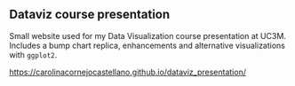 ## Dataviz course presentation

Small website used for my Data Visualization course presentation at UC3M. Includes a bump chart replica, enhancements and alternative visualizations with `ggplot2`.

https://carolinacornejocastellano.github.io/dataviz_presentation/
